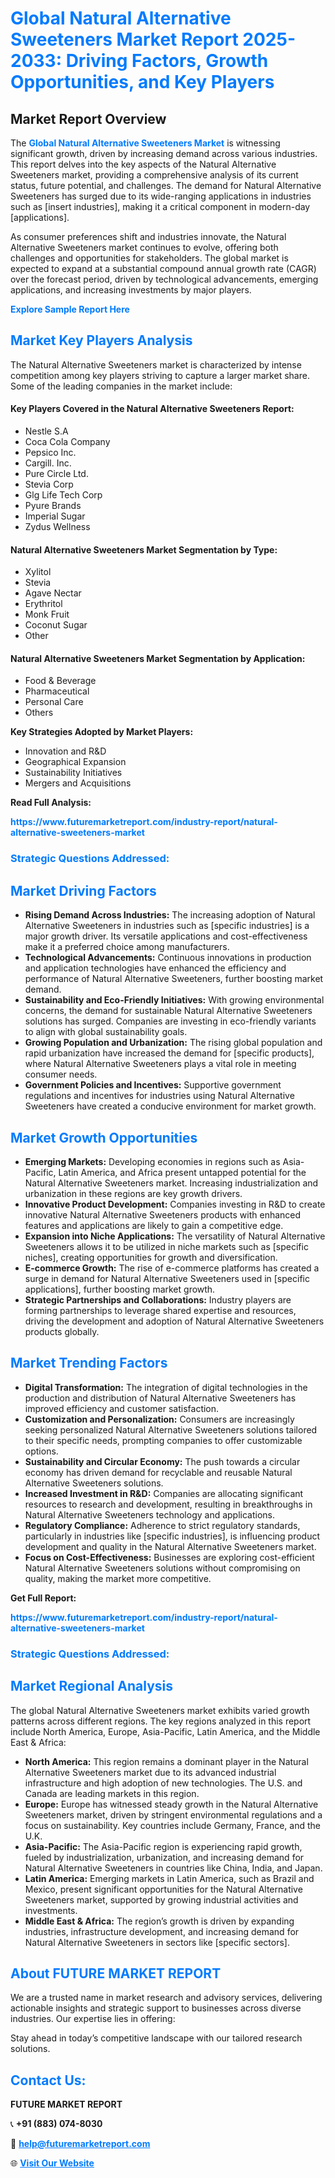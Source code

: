 <h1 style="color: #007BFF;">Global Natural Alternative Sweeteners Market Report 2025-2033: Driving Factors, Growth Opportunities, and Key Players</h1>

<section id="overview">
<h2>Market Report Overview</h2>
<p>The <a href="https://www.futuremarketreport.com/industry-report/natural-alternative-sweeteners-market" style="color: #007BFF; text-decoration: none;"><strong>Global Natural Alternative Sweeteners Market</strong></a> is witnessing significant growth, driven by increasing demand across various industries. This report delves into the key aspects of the Natural Alternative Sweeteners market, providing a comprehensive analysis of its current status, future potential, and challenges. The demand for Natural Alternative Sweeteners has surged due to its wide-ranging applications in industries such as [insert industries], making it a critical component in modern-day [applications].</p>
<p>As consumer preferences shift and industries innovate, the Natural Alternative Sweeteners market continues to evolve, offering both challenges and opportunities for stakeholders. The global market is expected to expand at a substantial compound annual growth rate (CAGR) over the forecast period, driven by technological advancements, emerging applications, and increasing investments by major players.</p>
</section>

<section id="overview">
<p><a href="https://www.futuremarketreport.com/request-sample/reportId=88370" style="color: #007BFF; text-decoration: none;"><strong>Explore Sample Report Here</strong></a></p>
</section>

<section id="key-players">
<h2 style="color: #007BFF;">Market Key Players Analysis</h2>
<p>The Natural Alternative Sweeteners market is characterized by intense competition among key players striving to capture a larger market share. Some of the leading companies in the market include:</p>
<h4>Key Players Covered in the Natural Alternative Sweeteners Report:</h4>
<ul><li>Nestle S.A</li><li>Coca Cola Company</li><li>Pepsico Inc.</li><li>Cargill. Inc.</li><li>Pure Circle Ltd.</li><li>Stevia Corp</li><li>Glg Life Tech Corp</li><li>Pyure Brands</li><li>Imperial Sugar</li><li>Zydus Wellness</li></ul>
<h4>Natural Alternative Sweeteners Market Segmentation by Type:</h4>
<ul><li>Xylitol</li><li>Stevia</li><li>Agave Nectar</li><li>Erythritol</li><li>Monk Fruit</li><li>Coconut Sugar</li><li>Other</li></ul>

<h4>Natural Alternative Sweeteners Market Segmentation by Application:</h4>
<ul><li>Food &amp; Beverage</li><li>Pharmaceutical</li><li>Personal Care</li><li>Others</li></ul>
<p><strong>Key Strategies Adopted by Market Players:</strong></p>
<ul>
<li>Innovation and R&D</li>
<li>Geographical Expansion</li>
<li>Sustainability Initiatives</li>
<li>Mergers and Acquisitions</li>
</ul>
</section>

<section>
<p><strong>Read Full Analysis: </strong></p><a href="https://www.futuremarketreport.com/industry-report/natural-alternative-sweeteners-market" style="color: #007BFF; text-decoration: none;"><strong>https://www.futuremarketreport.com/industry-report/natural-alternative-sweeteners-market</strong></a>
<h3 style="color: #007BFF;">Strategic Questions Addressed:</h3>
</section>

<section id="driving-factors">
<h2 style="color: #007BFF;">Market Driving Factors</h2>
<ul>
<li><strong>Rising Demand Across Industries:</strong> The increasing adoption of Natural Alternative Sweeteners in industries such as [specific industries] is a major growth driver. Its versatile applications and cost-effectiveness make it a preferred choice among manufacturers.</li>
<li><strong>Technological Advancements:</strong> Continuous innovations in production and application technologies have enhanced the efficiency and performance of Natural Alternative Sweeteners, further boosting market demand.</li>
<li><strong>Sustainability and Eco-Friendly Initiatives:</strong> With growing environmental concerns, the demand for sustainable Natural Alternative Sweeteners solutions has surged. Companies are investing in eco-friendly variants to align with global sustainability goals.</li>
<li><strong>Growing Population and Urbanization:</strong> The rising global population and rapid urbanization have increased the demand for [specific products], where Natural Alternative Sweeteners plays a vital role in meeting consumer needs.</li>
<li><strong>Government Policies and Incentives:</strong> Supportive government regulations and incentives for industries using Natural Alternative Sweeteners have created a conducive environment for market growth.</li>
</ul>
</section>

<section id="growth-opportunities">
<h2 style="color: #007BFF;">Market Growth Opportunities</h2>
<ul>
<li><strong>Emerging Markets:</strong> Developing economies in regions such as Asia-Pacific, Latin America, and Africa present untapped potential for the Natural Alternative Sweeteners market. Increasing industrialization and urbanization in these regions are key growth drivers.</li>
<li><strong>Innovative Product Development:</strong> Companies investing in R&D to create innovative Natural Alternative Sweeteners products with enhanced features and applications are likely to gain a competitive edge.</li>
<li><strong>Expansion into Niche Applications:</strong> The versatility of Natural Alternative Sweeteners allows it to be utilized in niche markets such as [specific niches], creating opportunities for growth and diversification.</li>
<li><strong>E-commerce Growth:</strong> The rise of e-commerce platforms has created a surge in demand for Natural Alternative Sweeteners used in [specific applications], further boosting market growth.</li>
<li><strong>Strategic Partnerships and Collaborations:</strong> Industry players are forming partnerships to leverage shared expertise and resources, driving the development and adoption of Natural Alternative Sweeteners products globally.</li>
</ul>
</section>

<section id="trending-factors">
<h2 style="color: #007BFF;">Market Trending Factors</h2>
<ul>
<li><strong>Digital Transformation:</strong> The integration of digital technologies in the production and distribution of Natural Alternative Sweeteners has improved efficiency and customer satisfaction.</li>
<li><strong>Customization and Personalization:</strong> Consumers are increasingly seeking personalized Natural Alternative Sweeteners solutions tailored to their specific needs, prompting companies to offer customizable options.</li>
<li><strong>Sustainability and Circular Economy:</strong> The push towards a circular economy has driven demand for recyclable and reusable Natural Alternative Sweeteners solutions.</li>
<li><strong>Increased Investment in R&D:</strong> Companies are allocating significant resources to research and development, resulting in breakthroughs in Natural Alternative Sweeteners technology and applications.</li>
<li><strong>Regulatory Compliance:</strong> Adherence to strict regulatory standards, particularly in industries like [specific industries], is influencing product development and quality in the Natural Alternative Sweeteners market.</li>
<li><strong>Focus on Cost-Effectiveness:</strong> Businesses are exploring cost-efficient Natural Alternative Sweeteners solutions without compromising on quality, making the market more competitive.</li>
</ul>
</section>

<section>
<p><strong>Get Full Report: </strong></p><a href="https://www.futuremarketreport.com/industry-report/natural-alternative-sweeteners-market" style="color: #007BFF; text-decoration: none;"><strong>https://www.futuremarketreport.com/industry-report/natural-alternative-sweeteners-market</strong></a>
<h3 style="color: #007BFF;">Strategic Questions Addressed:</h3>
</section>


<section id="regional-analysis">
<h2 style="color: #007BFF;">Market Regional Analysis</h2>
<p>The global Natural Alternative Sweeteners market exhibits varied growth patterns across different regions. The key regions analyzed in this report include North America, Europe, Asia-Pacific, Latin America, and the Middle East & Africa:</p>
<ul>
<li><strong>North America:</strong> This region remains a dominant player in the Natural Alternative Sweeteners market due to its advanced industrial infrastructure and high adoption of new technologies. The U.S. and Canada are leading markets in this region.</li>
<li><strong>Europe:</strong> Europe has witnessed steady growth in the Natural Alternative Sweeteners market, driven by stringent environmental regulations and a focus on sustainability. Key countries include Germany, France, and the U.K.</li>
<li><strong>Asia-Pacific:</strong> The Asia-Pacific region is experiencing rapid growth, fueled by industrialization, urbanization, and increasing demand for Natural Alternative Sweeteners in countries like China, India, and Japan.</li>
<li><strong>Latin America:</strong> Emerging markets in Latin America, such as Brazil and Mexico, present significant opportunities for the Natural Alternative Sweeteners market, supported by growing industrial activities and investments.</li>
<li><strong>Middle East & Africa:</strong> The region’s growth is driven by expanding industries, infrastructure development, and increasing demand for Natural Alternative Sweeteners in sectors like [specific sectors].</li>
</ul>
</section>

<footer>
<h2 style="color: #007BFF;">About FUTURE MARKET REPORT</h2>
<p>We are a trusted name in market research and advisory services, delivering actionable insights and strategic support to businesses across diverse industries. Our expertise lies in offering:</p>

<p>Stay ahead in today’s competitive landscape with our tailored research solutions.</p>

<h2 style="color: #007BFF;">Contact Us:</h2>
<p><strong>FUTURE MARKET REPORT</strong></p>
<p>📞 <strong>+91 (883) 074-8030</strong></p>
<p>📧 <strong><a href="mailto:help@futuremarketreport.com" style="color: #007BFF;">help@futuremarketreport.com</a></strong></p>
<p>🌐 <strong><a href="https://www.futuremarketreport.com/" style="color: #007BFF;">Visit Our Website</a></strong></p>
</footer>